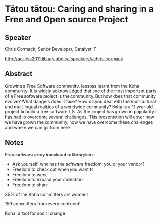 Tātou tātou: Caring and sharing in a Free and Open source Project
=================================================================

Speaker
-------
Chris Cormack, Senior Developer, Catalyst IT

http://access2011.library.ubc.ca/speakers/#chris-cormack

Abstract
--------
Growing a Free Software community, lessons learnt from the Koha community. It is widely acknowledged that one of the most important parts of a Free software project is the community. But how does that community evolve? What dangers does it face? How do you deal with the multicultural and multilingual realities of a worldwide community? Koha is a 11 year old project to build a free software ILS. As the project has grown in popularity it has had to overcome several challenges. This presentation will cover how we have grown the community, how we have overcome these challenges and where we can go from here.

Notes
-----
Free software array translated to libraryland:
* Ask yourself, who has the software freedom, you or your vendor?
* Freedom to check out when you want to
* Freedom to weed
* Freedom to expand your collection
* Freedom to share

35% of the Koha committers are women!

159 committers from every continent!

Koha: a tool for social change
